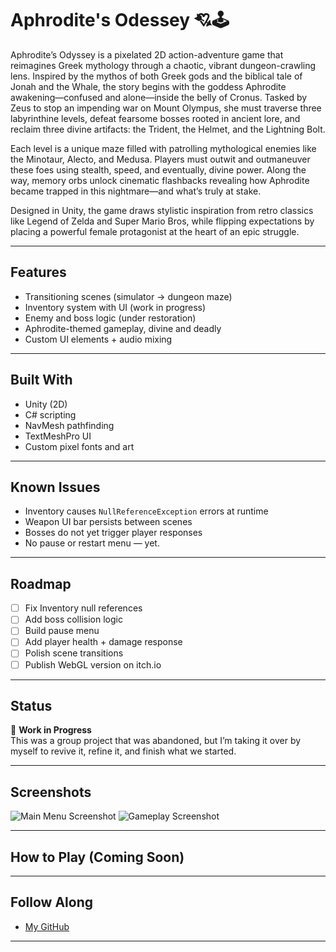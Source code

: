 # Aphrodite's Odessey 💘🕹️


Aphrodite’s Odyssey is a pixelated 2D action-adventure game that reimagines Greek mythology through a chaotic, vibrant dungeon-crawling lens. Inspired by the mythos of both Greek gods and the biblical tale of Jonah and the Whale, the story begins with the goddess Aphrodite awakening—confused and alone—inside the belly of Cronus. Tasked by Zeus to stop an impending war on Mount Olympus, she must traverse three labyrinthine levels, defeat fearsome bosses rooted in ancient lore, and reclaim three divine artifacts: the Trident, the Helmet, and the Lightning Bolt.

Each level is a unique maze filled with patrolling mythological enemies like the Minotaur, Alecto, and Medusa. Players must outwit and outmaneuver these foes using stealth, speed, and eventually, divine power. Along the way, memory orbs unlock cinematic flashbacks revealing how Aphrodite became trapped in this nightmare—and what’s truly at stake.

Designed in Unity, the game draws stylistic inspiration from retro classics like Legend of Zelda and Super Mario Bros, while flipping expectations by placing a powerful female protagonist at the heart of an epic struggle.



---

## Features

- Transitioning scenes (simulator → dungeon maze)
- Inventory system with UI (work in progress)
- Enemy and boss logic (under restoration)
- Aphrodite-themed gameplay, divine and deadly
- Custom UI elements + audio mixing

---

## Built With

- Unity (2D)
- C# scripting
- NavMesh pathfinding
- TextMeshPro UI
- Custom pixel fonts and art

---

## Known Issues

- Inventory causes `NullReferenceException` errors at runtime
- Weapon UI bar persists between scenes
- Bosses do not yet trigger player responses
- No pause or restart menu — yet.

---

## Roadmap

- [ ] Fix Inventory null references
- [ ] Add boss collision logic
- [ ] Build pause menu
- [ ] Add player health + damage response
- [ ] Polish scene transitions
- [ ] Publish WebGL version on itch.io

---

## Status

🧪 **Work in Progress**  
This was a group project that was abandoned, but I’m taking it over by myself to revive it, refine it, and finish what we started.

---

## Screenshots

![Main Menu Screenshot](screenshots/image.png)
![Gameplay Screenshot](screenshots/image-1.png)

---

## How to Play (Coming Soon)

---

## Follow Along

- [My GitHub](https://github.com/sateefa2904)

---